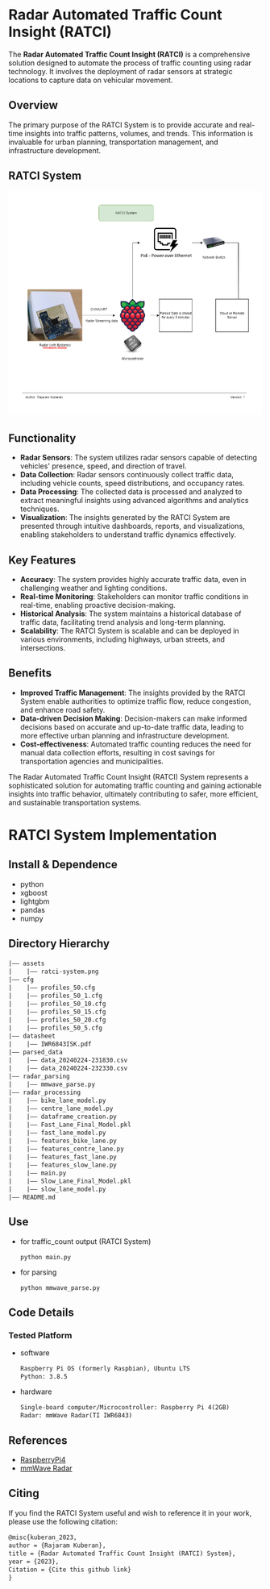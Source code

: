 
# Radar Automated Traffic Count Insight (RATCI)

The **Radar Automated Traffic Count Insight (RATCI)** is a comprehensive solution designed to automate the process of traffic counting using radar technology. It involves the deployment of radar sensors at strategic locations to capture data on vehicular movement.

## Overview

The primary purpose of the RATCI System is to provide accurate and real-time insights into traffic patterns, volumes, and trends. This information is invaluable for urban planning, transportation management, and infrastructure development.

## RATCI System

<p align="center" >
	<img src="./assets/ratci-system.png" width="1000">
</p>

## Functionality

- **Radar Sensors**: The system utilizes radar sensors capable of detecting vehicles' presence, speed, and direction of travel.
- **Data Collection**: Radar sensors continuously collect traffic data, including vehicle counts, speed distributions, and occupancy rates.
- **Data Processing**: The collected data is processed and analyzed to extract meaningful insights using advanced algorithms and analytics techniques.
- **Visualization**: The insights generated by the RATCI System are presented through intuitive dashboards, reports, and visualizations, enabling stakeholders to understand traffic dynamics effectively.

## Key Features

- **Accuracy**: The system provides highly accurate traffic data, even in challenging weather and lighting conditions.
- **Real-time Monitoring**: Stakeholders can monitor traffic conditions in real-time, enabling proactive decision-making.
- **Historical Analysis**: The system maintains a historical database of traffic data, facilitating trend analysis and long-term planning.
- **Scalability**: The RATCI System is scalable and can be deployed in various environments, including highways, urban streets, and intersections.

## Benefits

- **Improved Traffic Management**: The insights provided by the RATCI System enable authorities to optimize traffic flow, reduce congestion, and enhance road safety.
- **Data-driven Decision Making**: Decision-makers can make informed decisions based on accurate and up-to-date traffic data, leading to more effective urban planning and infrastructure development.
- **Cost-effectiveness**: Automated traffic counting reduces the need for manual data collection efforts, resulting in cost savings for transportation agencies and municipalities.

The Radar Automated Traffic Count Insight (RATCI) System represents a sophisticated solution for automating traffic counting and gaining actionable insights into traffic behavior, ultimately contributing to safer, more efficient, and sustainable transportation systems.


#  RATCI System Implementation


<!--
## Paper Information
- Title:  `paper name`
- Authors:  `A`,`B`,`C`
- Preprint: [https://arxiv.org/abs/xx]()
- Full-preprint: [paper position]()
- Video: [video position]()
-->

## Install & Dependence
- python
- xgboost
- lightgbm
- pandas
- numpy
<!--
## Dataset Preparation
| Dataset | Download |
| ---     | ---   |
| dataset-A | [download]() |
| dataset-B | [download]() |
| dataset-C | [download]() |
-->

## Directory Hierarchy
```
|—— assets
|    |—— ratci-system.png
|—— cfg
|    |—— profiles_50.cfg
|    |—— profiles_50_1.cfg
|    |—— profiles_50_10.cfg
|    |—— profiles_50_15.cfg
|    |—— profiles_50_20.cfg
|    |—— profiles_50_5.cfg
|—— datasheet
|    |—— IWR6843ISK.pdf
|—— parsed_data
|    |—— data_20240224-231830.csv
|    |—— data_20240224-232330.csv
|—— radar_parsing
|    |—— mmwave_parse.py
|—— radar_processing
|    |—— bike_lane_model.py
|    |—— centre_lane_model.py
|    |—— dataframe_creation.py
|    |—— Fast_Lane_Final_Model.pkl
|    |—— fast_lane_model.py
|    |—— features_bike_lane.py
|    |—— features_centre_lane.py
|    |—— features_fast_lane.py
|    |—— features_slow_lane.py
|    |—— main.py
|    |—— Slow_Lane_Final_Model.pkl
|    |—— slow_lane_model.py
|—— README.md
```

## Use
- for traffic_count output (RATCI System)
  ```
  python main.py
  ```
- for parsing
  ```
  python mmwave_parse.py
  ```
<!--
## Pretrained model
| Model | Download |
| ---     | ---   |
| Model-1 | [download]() |
| Model-2 | [download]() |
| Model-3 | [download]() |
-->


## Code Details
### Tested Platform
- software
  ```
  Raspberry Pi OS (formerly Raspbian), Ubuntu LTS
  Python: 3.8.5  
  ```
- hardware
  ```
  Single-board computer/Microcontroller: Raspberry Pi 4(2GB)
  Radar: mmWave Radar(TI IWR6843)
  ```
<!--
### Hyper parameters
```
```
-->
## References
- [RaspberryPi4](https://www.raspberrypi.com/products/raspberry-pi-4-model-b/)
- [mmWave Radar](https://www.ti.com/product/IWR6843)
  
## Citing
If you find the RATCI System useful and wish to reference it in your work, please use the following citation:
```
@misc{kuberan_2023,
author = {Rajaram Kuberan},
title = {Radar Automated Traffic Count Insight (RATCI) System},
year = {2023},
Citation = {Cite this github link}
}
```
